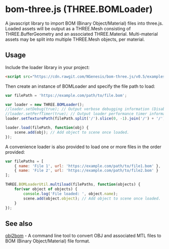 # bom-three.js (THREE.BOMLoader)
A javascript library to import BOM (Binary Object/Material) files into three.js.  Loaded assets will be output as a THREE.Mesh
consisting of THREE.BufferGeometry and an associated THREE.Material.  Multi-material assets may be split into multiple THREE.Mesh objects, per material.

## Usage
Include the loader library in your project:
```html
<script src="https://cdn.rawgit.com/NGenesis/bom-three.js/v0.5/examples/js/loaders/BOMLoader.min.js"></script>
```

Then create an instance of BOMLoader and specify the file path to load:
```javascript
var filePath = 'https://example.com/path/to/file.bom';

var loader = new THREE.BOMLoader();
//loader.setDebug(true); // Output verbose debugging information (Disabled/false by default)
//loader.setPerfTimer(true); // Output loader performance timer information (Disabled/false by default)
loader.setTexturePath(filePath.split('/').slice(0, -1).join('/') + '/'); // Specify base texture path

loader.load(filePath, function(obj) {
	scene.add(obj); // Add object to scene once loaded.
});
```

A convenience loader is also provided to load one or more files in the order provided:
```javascript
var filePaths = [
	{ name: 'File 1', url: 'https://example.com/path/to/file1.bom' },
	{ name: 'File 2', url: 'https://example.com/path/to/file2.bom' }
];

THREE.BOMLoaderUtil.multiload(filePaths, function(objects) {
	for(var object of objects) {
		console.log('File loaded: ', object.name);
		scene.add(object.object); // Add object to scene once loaded.
	}
});
```

## See also
[obj2bom](https://github.com/NGenesis/bom-obj2bom) - A command line tool to convert OBJ and associated MTL files to BOM (Binary Object/Material) file format.
